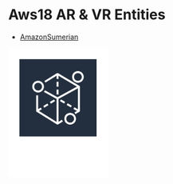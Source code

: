 # Aws18 AR &amp; VR Entities


- [AmazonSumerian](./amazon-sumerian.md)  
<img src="./amazon-sumerian.png" width="200"/>
